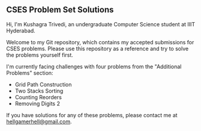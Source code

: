## CSES Problem Set Solutions

Hi, I'm Kushagra Trivedi, an undergraduate Computer Science student at IIIT Hyderabad.

Welcome to my Git repository, which contains my accepted submissions for CSES problems. Please use this repository as a reference and try to solve the problems yourself first.

I'm currently facing challenges with four problems from the "Additional Problems" section:
- Grid Path Construction
- Two Stacks Sorting
- Counting Reorders
- Removing Digits 2

If you have solutions for any of these problems, please contact me at [hellgamerhell@gmail.com](mailto:hellgamerhell@gmail.com).

